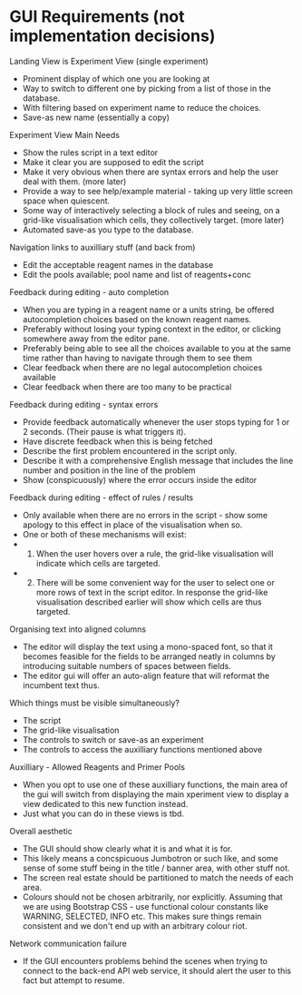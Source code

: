 # GUI Requirements (not implementation decisions)

Landing View is Experiment View (single experiment)
- Prominent display of which one you are looking at
- Way to switch to different one by picking from a list of those in the 
  database.
- With filtering based on experiment name to reduce the choices.
- Save-as new name (essentially a copy)

Experiment View Main Needs
- Show the rules script in a text editor
- Make it clear you are supposed to edit the script
- Make it very obvious when there are syntax errors and help the user deal with
  them. (more later)
- Provide a way to see help/example material - taking up very little screen 
  space when quiescent.
- Some way of interactively selecting a block of rules and seeing, on a
  grid-like visualisation which cells, they collectively target. (more later)
- Automated save-as you type to the database.

Navigation links to auxilliary stuff (and back from)
- Edit the acceptable reagent names in the database
- Edit the pools available; pool name and list of reagents+conc

Feedback during editing - auto completion
- When you are typing in a reagent name or a units string, be offered
  autocompletion choices based on the known reagent names.
- Preferably without losing your typing context in the editor, or clicking
  somewhere away from the editor pane.
- Preferably being able to see all the choices available to you at the same
  time rather than having to navigate through them to see them
- Clear feedback when there are no legal autocompletion choices available
- Clear feedback when there are too many to be practical

Feedback during editing - syntax errors
- Provide feedback automatically whenever the user stops typing for 1 or 2
  seconds. (Their pause is what triggers it).
- Have discrete feedback when this is being fetched
- Describe the first problem encountered in the script only.
- Describe it with a comprehensive English message that includes the line
  number and position in the line of the problem
- Show (conspicuously) where the error occurs inside the editor 

Feedback during editing - effect of rules / results
- Only available when there are no errors in the script - show some apology to
  this effect in place of the visualisation when so.
- One or both of these mechanisms will exist:
- 1) When the user hovers over a rule, the grid-like visualisation will
  indicate which cells are targeted.
- 2) There will be some convenient way for the user to select one or more rows of
  text in the script editor.  In response the grid-like visualisation 
  described earlier will show which cells are thus targeted.

Organising text into aligned columns
- The editor will display the text using a mono-spaced font, so that it becomes
  feasible for the fields to be arranged neatly in columns by introducing
  suitable numbers of spaces between fields.
- The editor gui will offer an auto-align feature that will reformat the
  incumbent text thus.

Which things must be visible simultaneously?
- The script
- The grid-like visualisation
- The controls to switch or save-as an experiment
- The controls to access the auxilliary functions mentioned above

Auxilliary - Allowed Reagents and Primer Pools
- When you opt to use one of these auxilliary functions, the main area of the
  gui will switch from displaying the main xperiment view to display a view
  dedicated to this new function instead.
- Just what you can do in these views is tbd.

Overall aesthetic
- The GUI should show clearly what it is and what it is for.
- This likely means a concspicuous Jumbotron or such like, and some sense of
  some stuff being in the title / banner area, with other stuff not.
- The screen real estate should be partitioned to match the needs of each area.
- Colours should not be chosen arbitrarily, nor explicitly. Assuming that we are
  using Bootstrap CSS - use functional colour constants like WARNING, SELECTED,
  INFO etc. This makes sure things remain consistent and we don't end up with 
  an arbitrary colour riot.

Network communication failure
- If the GUI encounters problems behind the scenes when trying to connect to
  the back-end API web service, it should alert the user to this fact but
  attempt to resume.
